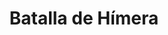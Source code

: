 ﻿---
title: "Batalla de Hímera"
permalink: periodes_268.html
layout: periode
dataInici: -409
sidebar: periodes
pares:
  - id: 22
    title: "Segunda guerra siciliana"
    dataInici: "(-410)"
    dataFi: "(-340)"

fills:
jocsPrincipals:
jocsEscenaris:
jocsEpoca:
  - title: "Tyrant: Battles of Carthage versus Syracuse"
    bggId: 8485
    escenari: "Second Himera"

jocsEpocaEscenaris:
---
